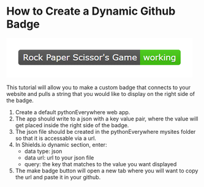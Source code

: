 # How to Create a Dynamic Github Badge
![base](/images/badge.png)

This tutorial will allow you to 
make a custom badge that connects to your website
and pulls a string that you would like to 
display on the right side of the badge.

<ol>
  <li> Create a default pythonEverywhere web app. </li>
  <li> The app should write to a json with a key value pair, 
        where the value will get placed inside the right
        side of the badge. </li>
  <li> The json file should be created in the pythonEverywhere
        mysites folder so that it is accessable via a url. </li>
  <li> In Shields.io dynamic section, enter: 
    <ul>
      <li> data type: json </li>
      <li> data url: url to your json file </li>
      <li> query: the key that matches to the value you 
           want displayed </li>
   </ul>
  </li>
  <li> The make badge button will open a new tab where
       you will want to copy the url and paste it 
       in your github. </li>
</ol>

